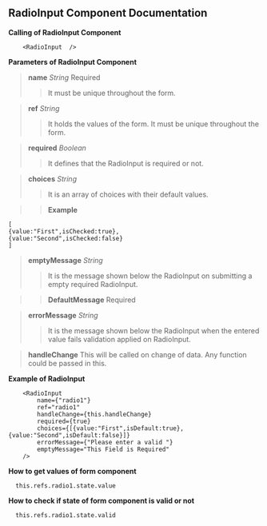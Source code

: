 ## RadioInput Component Documentation

**Calling of RadioInput Component**

```no-highlight
    <RadioInput  />
```
**Parameters of RadioInput Component**

>**name** *String* Required
>> It must be unique throughout the form.

>**ref** *String*
>> It  holds the values of the form. It must be unique throughout the form.

>**required** *Boolean*
>> It defines that the RadioInput is required or not.

>**choices** *String*
>> It is an array of choices with their default values.

>>**Example**
```
[
{value:"First",isChecked:true},
{value:"Second",isChecked:false}
]
```
>**emptyMessage** *String*
>> It is the message shown below the RadioInput on submitting a empty required RadioInput.

>> **DefaultMessage** Required

>**errorMessage** *String*
>> It is the message shown below the RadioInput when the entered value fails validation applied on RadioInput.

>**handleChange**  This will be called on change of data. Any function could be passed in this.


**Example of RadioInput**

```no-highlight
    <RadioInput
        name={"radio1"}
        ref="radio1"
        handleChange={this.handleChange}
        required={true}
        choices={[{value:"First",isDefault:true},{value:"Second",isDefault:false}]}
        errorMessage={"Please enter a valid "}
        emptyMessage="This Field is Required"
	/>
```

**How to get values of form component**
```
  this.refs.radio1.state.value
```

**How to check if state of form component is valid or not**
```
  this.refs.radio1.state.valid
```
